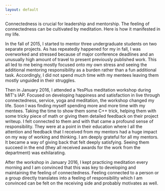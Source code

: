 ```yaml
---
layout: default
---
```


Connectedness is crucial for leadership and mentorship.
The feeling of connectedness can be cultivated by meditation.
Here is how it manifested in my life.

In the fall of 2015, I started to mentor three undergraduate students
on two separate projects. As has repeatedly happened for my in fall, I
was overworked and stressed because of major conference deadlines and
an unusually high amount of travel to present previously published
work. This all led to me being mostly focused onto my own stress and
seeing the additional mentoring responsibility as a burden rather than
a fun additional task. Accordingly, I did not spend much time with my
mentees leaving them mostly unguided in their struggles.

Then in January 2016, I attended a YesPlus meditation workshop during
MIT's IAP. Focused on developing happiness and satisfaction in live
through connectedness, service, yoga and meditation, the workshop
changed my life.
Soon I was finding myself spending more and more time with my mentees.
Taking the time to show them some C++ trick, helping them with some
tricky piece of math or giving them detailed feedback on their project
writeup.
I felt connected to them and with that came a profound sense of
responsibility. They were at a point in their education where I all
the attention and feedback that I received from my mentors had a huge
impact on my way of working and thinking. I am deeply grateful for all
my mentors.
It became a way of giving back that felt deeply satisfying.
Seeing them succeed in the end (they all received awards for the work
from the department) was exhilarating.

After the workshop in January 2016, I kept practicing meditation every
morning and I am convinced that this was key to developing and
maintaining the feeling of connectedness. Feeling connected to a person
or a group directly translates into a feeling of responsibility which I
am convinced can be felt on the receiving side and probably motivates
as well.
